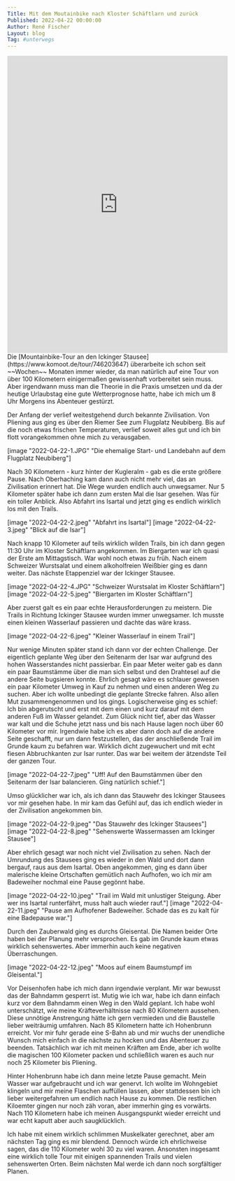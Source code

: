 ```yaml
---
Title: Mit dem Moutainbike nach Kloster Schäftlarn und zurück
Published: 2022-04-22 00:00:00
Author: René Fischer
Layout: blog
Tag: #unterwegs
---
```

<iframe src="https://www.komoot.de/tour/746203647/embed?profile=1" width="100%" height="680" frameborder="0" scrolling="no"></iframe>
Die [Mountainbike-Tour an den Ickinger Stausee](https://www.komoot.de/tour/746203647) überarbeite ich schon seit ~~Wochen~~ Monaten immer wieder, da man natürlich auf eine Tour von über 100 Kilometern einigermaßen gewissenhaft vorbereitet sein muss. Aber irgendwann muss man die Theorie in die Praxis umsetzen und da der heutige Urlaubstag eine gute Wetterprognose hatte, habe ich mich um 8 Uhr Morgens ins Abenteuer gestürzt.

Der Anfang der verlief weitestgehend durch bekannte Zivilisation. Von Pliening aus ging es über den Riemer See zum Flugplatz Neubiberg. Bis auf die noch etwas frischen Temperaturen, verlief soweit alles gut und ich bin flott vorangekommen ohne mich zu verausgaben.

[image "2022-04-22-1.JPG" "Die ehemalige Start- und Landebahn auf dem Flugplatz Neubiberg"]

Nach 30 Kilometern - kurz hinter der Kugleralm - gab es die erste größere Pause. Nach Oberhaching kam dann auch nicht mehr viel, das an Zivilisation erinnert hat. Die Wege wurden endlich auch unwegsamer. Nur 5 Kilometer später habe ich dann zum ersten Mal die Isar gesehen. Was für ein toller Anblick. Also Abfahrt ins Isartal und jetzt ging es endlich wirklich los mit den Trails.

[image "2022-04-22-2.jpeg" "Abfahrt ins Isartal"]
[image "2022-04-22-3.jpeg" "Blick auf die Isar"]

Nach knapp 10 Kilometer auf teils wirklich wilden Trails, bin ich dann gegen 11:30 Uhr im Kloster Schäftlarn angekommen. Im Biergarten war ich quasi der Erste am Mittagstisch. War wohl noch etwas zu früh. Nach einem Schweizer Wurstsalat und einem alkoholfreien Weißbier ging es dann weiter. Das nächste Etappenziel war der Ickinger Stausee.

[image "2022-04-22-4.JPG" "Schweizer Wurstsalat im Kloster Schäftlarn"]
[image "2022-04-22-5.jpeg" "Biergarten im Kloster Schäftlarn"]

Aber zuerst galt es ein paar echte Herausforderungen zu meistern. Die Trails in Richtung Ickinger Stausee wurden immer unwegsamer. Ich musste einen kleinen Wasserlauf passieren und dachte das wäre krass. 

[image "2022-04-22-6.jpeg" "Kleiner Wasserlauf in einem Trail"]

Nur wenige Minuten später stand ich dann vor der echten Challenge. Der eigentlich geplante Weg über den Seitenarm der Isar war aufgrund des hohen Wasserstandes nicht passierbar. Ein paar Meter weiter gab es dann ein paar Baumstämme über die man sich selbst und den Drahtesel auf die andere Seite bugsieren konnte. Ehrlich gesagt wäre es schlauer gewesen ein paar Kilometer Umweg in Kauf zu nehmen und einen anderen Weg zu suchen. Aber ich wollte unbedingt die geplante Strecke fahren. Also allen Mut zusammengenommen und los gings. Logischerweise ging es schief: Ich bin abgerutscht und erst mit dem einen und kurz darauf mit dem anderen Fuß im Wasser gelandet. Zum Glück nicht tief, aber das Wasser war kalt und die Schuhe jetzt nass und bis nach Hause lagen noch über 60 Kilometer vor mir. Irgendwie habe ich es aber dann doch auf die andere Seite geschafft, nur um dann festzustellen, das der anschließende Trail im Grunde kaum zu befahren war. Wirklich dicht zugewuchert und mit echt fiesen Abbruchkanten zur Isar runter. Das war bei weitem der ätzendste Teil der ganzen Tour.

[image "2022-04-22-7.jpeg" "Uff! Auf den Baumstämmen über den Seitenarm der Isar balancieren. Ging natürlich schief."]

Umso glücklicher war ich, als ich dann das Stauwehr des Ickinger Stausees vor mir gesehen habe. In mir kam das Gefühl auf, das ich endlich wieder in der Zivilisation angekommen bin.

[image "2022-04-22-9.jpeg" "Das Stauwehr des Ickinger Stausees"]
[image "2022-04-22-8.jpeg" "Sehenswerte Wassermassen am Ickinger Stausee"]

Aber ehrlich gesagt war noch nicht viel Zivilisation zu sehen. Nach der Umrundung des Stausees ging es wieder in den Wald und dort dann bergauf, raus aus dem Isartal. Oben angekommen, ging es dann über malerische kleine Ortschaften gemütlich nach Aufhofen, wo ich mir am Badeweiher nochmal eine Pause gegönnt habe.

[image "2022-04-22-10.jpeg" "Trail im Wald mit unlustiger Steigung. Aber wer ins Isartal runterfährt, muss halt auch wieder rauf."]
[image "2022-04-22-11.jpeg" "Pause am Aufhofener Badeweiher. Schade das es zu kalt für eine Badepause war."]

Durch den Zauberwald ging es durchs Gleisental. Die Namen beider Orte haben bei der Planung mehr versprochen. Es gab im Grunde kaum etwas wirklich sehenswertes. Aber immerhin auch keine negativen Überraschungen.

[image "2022-04-22-12.jpeg" "Moos auf einem Baumstumpf im Gleisental."]

Vor Deisenhofen habe ich mich dann irgendwie verplant. Mir war bewusst das der Bahndamm gesperrt ist. Mutig wie ich war, habe ich dann einfach kurz vor dem Bahndamm einen Weg in den Wald geplant. Ich habe wohl unterschätzt, wie meine Kräfteverhältnisse nach 80 Kilometern aussehen. Diese unnötige Anstrengung hätte ich gern vermieden und die Baustelle lieber weiträumig umfahren. Nach 85 Kilometern hatte ich Hohenbrunn erreicht. Vor mir fuhr gerade eine S-Bahn ab und mir wuchs der unendliche Wunsch mich einfach in die nächste zu hocken und das Abenteuer zu beenden. Tatsächlich war ich mit meinen Kräften am Ende, aber ich wollte die magischen 100 Kilometer packen und schließlich waren es auch nur noch 25 Kilometer bis Pliening.

Hinter Hohenbrunn habe ich dann meine letzte Pause gemacht. Mein Wasser war aufgebraucht und ich war genervt. Ich wollte im Wohngebiet klingeln und mir meine Flaschen auffüllen lassen, aber stattdessen bin ich lieber weitergefahren um endlich nach Hause zu kommen. Die restlichen Kiloemter gingen nur noch zäh voran, aber immerhin ging es vorwärts. Nach 110 Kilometern habe ich meinen Ausgangspunkt wieder erreicht und war echt kaputt aber auch saugklücklich. 

Ich habe mit einem wirklich schlimmen Muskelkater gerechnet, aber am nächsten Tag ging es mir blendend. Dennoch würde ich ehrlichweise sagen, das die 110 Kilometer wohl 30 zu viel waren. Ansonsten insgesamt eine wirklich tolle Tour mit einigen spannenden Trails und vielen sehenswerten Orten. Beim nächsten Mal werde ich dann noch sorgfältiger Planen.